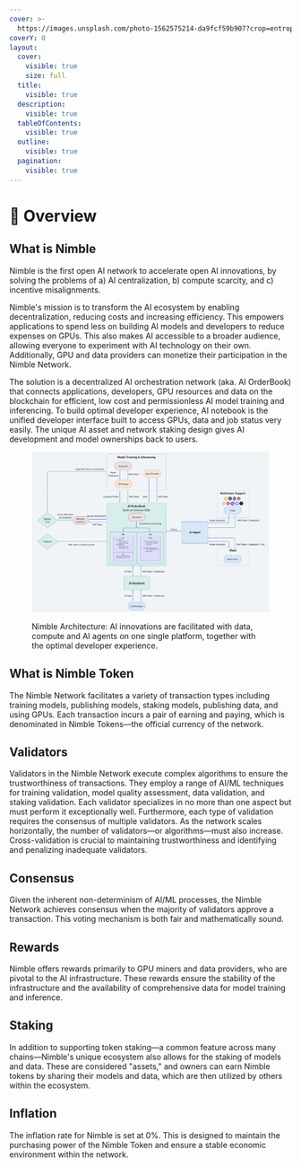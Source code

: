 ```yaml
---
cover: >-
  https://images.unsplash.com/photo-1562575214-da9fcf59b907?crop=entropy&cs=srgb&fm=jpg&ixid=M3wxOTcwMjR8MHwxfHNlYXJjaHw1fHxsaWdodHxlbnwwfHx8fDE3MTQwMzgyMjd8MA&ixlib=rb-4.0.3&q=85
coverY: 0
layout:
  cover:
    visible: true
    size: full
  title:
    visible: true
  description:
    visible: true
  tableOfContents:
    visible: true
  outline:
    visible: true
  pagination:
    visible: true
---
```


# 🔅 Overview

## What is Nimble

Nimble is the first open AI network to accelerate open AI innovations, by solving the problems of a) AI centralization, b) compute scarcity, and c) incentive misalignments.

Nimble's mission is to transform the AI ecosystem by enabling decentralization, reducing costs and increasing efficiency. This empowers applications to spend less on building AI models and developers to reduce expenses on GPUs. This also makes AI accessible to a broader audience, allowing everyone to experiment with AI technology on their own. Additionally, GPU and data providers can monetize their participation in the Nimble Network.

The solution is a decentralized AI orchestration network (aka. AI OrderBook) that connects applications, developers, GPU resources and data on the blockchain for efficient, low cost and permissionless AI model training and inferencing. To build optimal developer experience, AI notebook is the unified developer interface built to access GPUs, data and job status very easily. The unique AI asset and network staking design gives AI development and model ownerships back to users.

<figure><img src=".gitbook/assets/螢幕截圖 2024-05-27 下午10.01.53.png" alt=""><figcaption><p>Nimble Architecture: AI innovations are facilitated with data, compute and AI agents on one single platform, together with the optimal developer experience.</p></figcaption></figure>

## What is Nimble Token

The Nimble Network facilitates a variety of transaction types including training models, publishing models, staking models, publishing data, and using GPUs. Each transaction incurs a pair of earning and paying, which is denominated in Nimble Tokens—the official currency of the network.

## Validators

Validators in the Nimble Network execute complex algorithms to ensure the trustworthiness of transactions. They employ a range of AI/ML techniques for training validation, model quality assessment, data validation, and staking validation. Each validator specializes in no more than one aspect but must perform it exceptionally well. Furthermore, each type of validation requires the consensus of multiple validators. As the network scales horizontally, the number of validators—or algorithms—must also increase. Cross-validation is crucial to maintaining trustworthiness and identifying and penalizing inadequate validators.

## Consensus

Given the inherent non-determinism of AI/ML processes, the Nimble Network achieves consensus when the majority of validators approve a transaction. This voting mechanism is both fair and mathematically sound.

## Rewards

Nimble offers rewards primarily to GPU miners and data providers, who are pivotal to the AI infrastructure. These rewards ensure the stability of the infrastructure and the availability of comprehensive data for model training and inference.

## Staking

In addition to supporting token staking—a common feature across many chains—Nimble's unique ecosystem also allows for the staking of models and data. These are considered "assets," and owners can earn Nimble tokens by sharing their models and data, which are then utilized by others within the ecosystem.

## Inflation

The inflation rate for Nimble is set at 0%. This is designed to maintain the purchasing power of the Nimble Token and ensure a stable economic environment within the network.
